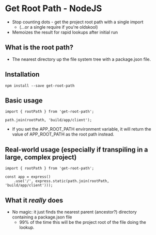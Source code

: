 # Get Root Path - NodeJS
*   Stop counting dots - get the project root path with a single import
    *   (...or a single require if you're oldskool)
*   Memoizes the result for rapid lookups after initial run

## What is the root path?
*   The nearest directory up the file system tree with a package.json file.

## Installation

    npm install --save get-root-path

## Basic usage

    import { rootPath } from 'get-root-path';

    path.join(rootPath, 'build/app/client');

*   If you set the APP_ROOT_PATH environment variable, it will return the
    value of APP_ROOT_PATH as the root path instead.


## Real-world usage (especially if transpiling in a large, complex project)

    import { rootPath } from 'get-root-path';

    const app = express()
        .use('/', express.static(path.join(rootPath, 'build/app/client')));


## What it _really_ does
*   No magic: it just finds the nearest parent (ancestor?) directory containing a package.json file
    *   99% of the time this will be the project root of the file doing the lookup.
